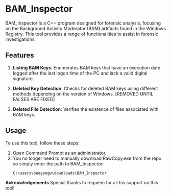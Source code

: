# BAM_Inspector

BAM_Inspector is a C++ program designed for forensic analysis, focusing on the Background Activity Moderator (BAM) artifacts found in the Windows Registry. This tool provides a range of functionalities to assist in forensic investigations.

## Features

1. **Listing BAM Keys**: Enumerates BAM keys that have an execution date logged after the last logon time of the PC and lack a valid digital signature.
   
2. **Deleted Key Detection**: Checks for deleted BAM keys using different methods depending on the version of Windows. [REMOVED UNTIL FALSES ARE FIXED]
   
3. **Deleted File Detection**: Verifies the existence of files associated with BAM keys.

## Usage

To use this tool, follow these steps:

1. Open Command Prompt as an administrator. 
2. You no longer need to manually download RawCopy.exe from the repo so simply enter the path to BAM_Inspector:
   ```sh
   C:\users\beegangw\downloads\BAM_Inspector

**Acknowledgements**
Special thanks to requiem for all his support on this tool!
